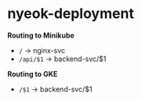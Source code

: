 # nyeok-deployment

**Routing to Minikube**

- `/` → nginx-svc
- `/api/$1` → backend-svc/$1

**Routing to GKE**

- `/$1` → backend-svc/$1
